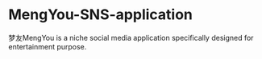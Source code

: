 # MengYou-SNS-application
梦友MengYou is a niche social media application specifically designed for entertainment purpose. 
